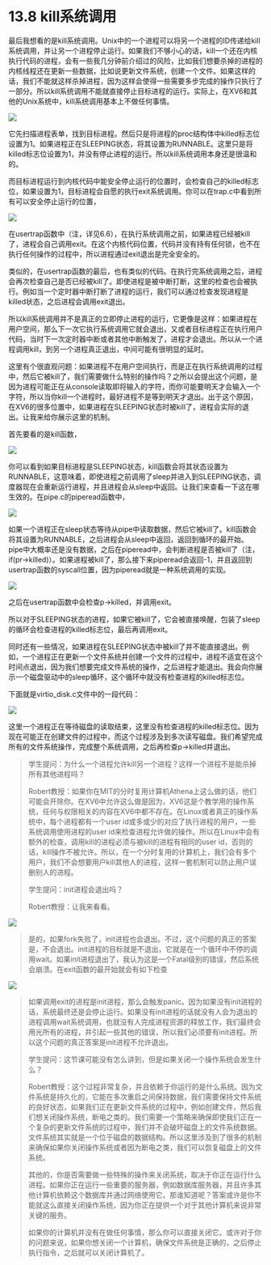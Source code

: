 # 13.8 kill系统调用

最后我想看的是kill系统调用。Unix中的一个进程可以将另一个进程的ID传递给kill系统调用，并让另一个进程停止运行。如果我们不够小心的话，kill一个还在内核执行代码的进程，会有一些我几分钟前介绍过的风险，比如我们想要杀掉的进程的内核线程还在更新一些数据，比如说更新文件系统，创建一个文件。如果这样的话，我们不能就这样杀掉进程，因为这样会使得一些需要多步完成的操作只执行了一部分。所以kill系统调用不能就直接停止目标进程的运行。实际上，在XV6和其他的Unix系统中，kill系统调用基本上不做任何事情。

![](../.gitbook/assets/image%20%28554%29.png)

它先扫描进程表单，找到目标进程。然后只是将进程的proc结构体中killed标志位设置为1。如果进程正在SLEEPING状态，将其设置为RUNNABLE。这里只是将killed标志位设置为1，并没有停止进程的运行。所以kill系统调用本身还是很温和的。

而目标进程运行到内核代码中能安全停止运行的位置时，会检查自己的killed标志位，如果设置为1，目标进程会自愿的执行exit系统调用。你可以在trap.c中看到所有可以安全停止运行的位置，

![](../.gitbook/assets/image%20%28578%29.png)

在usertrap函数中（注，详见6.6），在执行系统调用之前，如果进程已经被kill了，进程会自己调用exit。在这个内核代码位置，代码并没有持有任何锁，也不在执行任何操作的过程中，所以进程通过exit退出是完全安全的。

类似的，在usertrap函数的最后，也有类似的代码。在执行完系统调用之后，进程会再次检查自己是否已经被kill了。即使进程是被中断打断，这里的检查也会被执行。例如当一个定时器中断打断了进程的运行，我们可以通过检查发现进程是killed状态，之后进程会调用exit退出。

所以kill系统调用并不是真正的立即停止进程的运行，它更像是这样：如果进程在用户空间，那么下一次它执行系统调用它就会退出，又或者目标进程正在执行用户代码，当时下一次定时器中断或者其他中断触发了，进程才会退出。所以从一个进程调用kill，到另一个进程真正退出，中间可能有很明显的延时。

这里有个很直观问题：如果进程不在用户空间执行，而是正在执行系统调用的过程中，然后它被kill了，我们需要做什么特别的操作吗？之所以会提出这个问题，是因为进程可能正在从console读取即将输入的字符，而你可能要明天才会输入一个字符，所以当你kill一个进程时，最好进程不是等到明天才退出。出于这个原因，在XV6的很多位置中，如果进程在SLEEPING状态时被kill了，进程会实际的退出。让我来给你展示这里的机制。

首先要看的是kill函数，

![](../.gitbook/assets/image%20%28554%29.png)

你可以看到如果目标进程是SLEEPING状态，kill函数会将其状态设置为RUNNABLE，这意味着，即使进程之前调用了sleep并进入到SLEEPING状态，调度器现在会重新运行进程，并且进程会从sleep中返回。让我们来查看一下这在哪生效的。在pipe.c的piperead函数中，

![](https://gblobscdn.gitbook.com/assets%2F-MHZoT2b_bcLghjAOPsJ%2F-MREXI7Fb4If89pSv86q%2F-MREc1EZoPXGPt9wrkbT%2Fimage.png?alt=media&token=08006b4e-3466-4451-bd39-2fe310c5a145)

如果一个进程正在sleep状态等待从pipe中读取数据，然后它被kill了。kill函数会将其设置为RUNNABLE，之后进程会从sleep中返回，返回到循环的最开始。pipe中大概率还是没有数据，之后在piperead中，会判断进程是否被kill了（注，if\(pr-&gt;killed\)）。如果进程被kill了，那么接下来piperead会返回-1，并且返回到usertrap函数的syscall位置，因为piperead就是一种系统调用的实现。

![](https://gblobscdn.gitbook.com/assets%2F-MHZoT2b_bcLghjAOPsJ%2F-MRKwJwSQOULTxQNadvq%2F-MRNDod-w1OvPTWwuj9m%2Fimage.png?alt=media&token=3b9f19fd-394f-453c-a90d-e435df41776f)

之后在usertrap函数中会检查p-&gt;killed，并调用exit。

所以对于SLEEPING状态的进程，如果它被kill了，它会被直接唤醒，包装了sleep的循环会检查进程的killed标志位，最后再调用exit。

同时还有一些情况，如果进程在SLEEPING状态中被kill了并不能直接退出。例如，一个进程正在更新一个文件系统并创建一个文件的过程中，进程不适宜在这个时间点退出，因为我们想要完成文件系统的操作，之后进程才能退出。我会向你展示一个磁盘驱动中的sleep循环，这个循环中就没有检查进程的killed标志位。

下面就是virtio\_disk.c文件中的一段代码：

![](../.gitbook/assets/image%20%28574%29%20%281%29.png)

这里一个进程正在等待磁盘的读取结束，这里没有检查进程的killed标志位。因为现在可能正在创建文件的过程中，而这个过程涉及到多次读写磁盘。我们希望完成所有的文件系统操作，完成整个系统调用，之后再检查p-&gt;killed并退出。

> 学生提问：为什么一个进程允许kill另一个进程？这样一个进程不是能杀掉所有其他进程吗？
>
> Robert教授：如果你在MIT的分时复用计算机Athena上这么做的话，他们可能会开除你。在XV6中允许这么做是因为，XV6这是个教学用的操作系统，任何与权限相关的内容在XV6中都不存在。在Linux或者真正的操作系统中，每个进程都有一个user id或多或少的对应了执行进程的用户，一些系统调用使用进程的user id来检查进程允许做的操作。所以在Linux中会有额外的检查，调用kill的进程必须与被kill的进程有相同的user id，否则的话，kill操作不被允许。所以，在一个分时复用的计算机上，我们会有多个用户，我们不会想要用户kill其他人的进程，这样一套机制可以防止用户误删别人的进程。
>
> 学生提问：init进程会退出吗？
>
> Robert教授：让我来看看。

![](../.gitbook/assets/image%20%28577%29.png)

> 是的，如果fork失败了，init进程也会退出。不过，这个问题的真正的答案是，不会退出。init进程的目标就是不退出，它就是在一个循环中不停的调用wait。如果init进程退出了，我认为这是一个Fatal级别的错误，然后系统会崩溃。在exit函数的最开始就会有如下检查

![](../.gitbook/assets/image%20%28522%29.png)

> 如果调用exit的进程是init进程，那么会触发panic。因为如果没有init进程的话，系统最终还是会停止运行。如果没有init进程的话就没有人会为退出的进程调用wait系统调用，也就没有人完成进程资源的释放工作，我们最终会用光所有的进程，并引起一些其他的错误，所以我们必须要有init进程。所以这个问题的真正答案是init进程不允许退出。
>
> 学生提问：这节课可能没有怎么讲到，但是如果关闭一个操作系统会发生什么？
>
> Robert教授：这个过程非常复杂，并且依赖于你运行的是什么系统。因为文件系统是持久化的，它能在多次重启之间保持数据，我们需要保持文件系统的良好状态，如果我们正在更新文件系统的过程中，例如创建文件，然后我们想关闭操作系统，断电之类的。我们需要一个策略来确保即使我们正在一个复杂的更新文件系统的过程中，我们并不会破坏磁盘上的文件系统数据。文件系统其实就是一个位于磁盘的数据结构。所以这里涉及到了很多的机制来确保如果你关闭操作系统或者因为断电之类，我们可以恢复磁盘上的文件系统。
>
> 其他的，你是否需要做一些特殊的操作来关闭系统，取决于你正在运行什么进程。如果你正在运行一些重要的服务器，例如数据库服务器，并且许多其他计算机依赖这个数据库并通过网络使用它。那谁知道呢？答案或许是你不能就这么直接关闭操作系统，因为你正在提供一个对于其他计算机来说非常关键的服务。
>
> 如果你的计算机并没有在做任何事情，那么你可以直接关闭它。或许对于你的问题来说，如果你想关闭一个计算机，确保文件系统是正确的，之后停止执行指令，之后就可以关闭计算机了。

